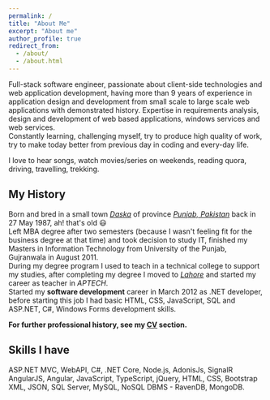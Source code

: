 ```yaml
---
permalink: /
title: "About Me"
excerpt: "About me"
author_profile: true
redirect_from: 
  - /about/
  - /about.html
---
```


Full-stack software engineer, passionate about client-side technologies and web application development, having more than 9 years of experience in application design and development from small scale to large scale web applications with demonstrated history. Expertise in requirements analysis, design and development of web based applications, windows services and web services.<br>
Constantly learning, challenging myself, try to produce high quality of work, try to make today better from previous day in coding and every-day life.

I love to hear songs, watch movies/series on weekends, reading quora, driving, travelling, trekking.

My History
---
Born and bred in a small town <a href="https://en.wikipedia.org/wiki/Daska" target="_blank">*Daska*</a> of province <a href="https://en.wikipedia.org/wiki/Punjab,_Pakistan" target="_blank">*Punjab, Pakistan*</a> back in 27 May 1987, ah! that's old 😃<br>
Left MBA degree after two semesters (because I wasn't feeling fit for the business degree at that time) and took decision to study IT, finished my Masters in Information Technology from University of the Punjab, Gujranwala in August 2011.<br>
During my degree program I used to teach in a technical college to support my studies, after completing my degree I moved to <a href="https://en.wikipedia.org/wiki/Lahore" target="_blank">*Lahore*</a> and started my career as teacher in *APTECH*.<br>
Started my **software development** career in March 2012 as .NET developer, before starting this job I had basic HTML, CSS, JavaScript, SQL and ASP.NET, C#, Windows Forms development skills.

**For further professional history, see my [CV](/cv/) section.**

Skills I have
---
ASP.NET MVC, WebAPI, C#, .NET Core, Node.js, AdonisJs, SignalR<br>
AngularJS, Angular, JavaScript, TypeScript, jQuery, HTML, CSS, Bootstrap<br>
XML, JSON, SQL Server, MySQL, NoSQL DBMS - RavenDB, MongoDB. 
